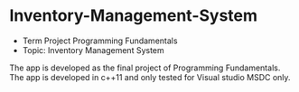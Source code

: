 # Inventory-Management-System

* Term Project Programming Fundamentals
* Topic: Inventory Management System		


The app is developed as the final project of Programming Fundamentals. The app is developed in c++11 and only tested for Visual studio MSDC only.
